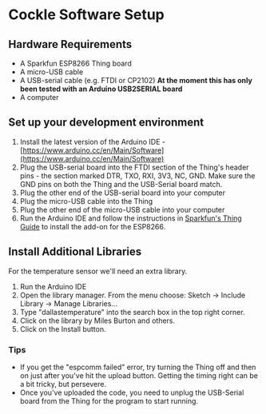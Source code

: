 # Cockle Software Setup

## Hardware Requirements

 * A Sparkfun ESP8266 Thing board
 * A micro-USB cable
 * A USB-serial cable (e.g. FTDI or CP2102) **At the moment this has only been tested with an Arduino USB2SERIAL board**
 * A computer

## Set up your development environment

 1. Install the latest version of the Arduino IDE - [https://www.arduino.cc/en/Main/Software](https://www.arduino.cc/en/Main/Software)
 1. Plug the USB-serial board into the FTDI section of the Thing's header pins - the section marked DTR, TXO, RXI, 3V3, NC, GND.  Make sure the GND pins on both the Thing and the USB-Serial board match.
 1. Plug the other end of the USB-serial board into your computer
 1. Plug the micro-USB cable into the Thing
 1. Plug the other end of the micro-USB cable into your computer
 1. Run the Arduino IDE and follow the instructions in [Sparkfun's Thing Guide](https://learn.sparkfun.com/tutorials/esp8266-thing-hookup-guide/installing-the-esp8266-arduino-addon) to install the add-on for the ESP8266.

## Install Additional Libraries

For the temperature sensor we'll need an extra library.

 1. Run the Arduino IDE
 1. Open the library manager.  From the menu choose:
     Sketch -> Include Library -> Manage Libraries...
 1. Type "dallastemperature" into the search box in the top right corner.
 1. Click on the library by Miles Burton and others.
 1. Click on the Install button.

### Tips

 * If you get the "espcomm failed" error, try turning the Thing off and then on just after you've hit the upload button.  Getting the timing right can be a bit tricky, but persevere.
 * Once you've uploaded the code, you need to unplug the USB-Serial board from the Thing for the program to start running.


